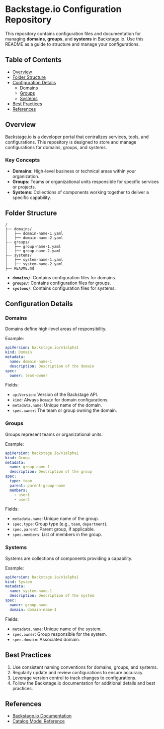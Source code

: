# Backstage.io Configuration Repository

This repository contains configuration files and documentation for managing **domains**, **groups**, and **systems** in Backstage.io. Use this README as a guide to structure and manage your configurations.

## Table of Contents

- [Overview](#overview)
- [Folder Structure](#folder-structure)
- [Configuration Details](#configuration-details)
  - [Domains](#domains)
  - [Groups](#groups)
  - [Systems](#systems)
- [Best Practices](#best-practices)
- [References](#references)

## Overview

Backstage.io is a developer portal that centralizes services, tools, and configurations. This repository is designed to store and manage configurations for domains, groups, and systems.

### Key Concepts

- **Domains**: High-level business or technical areas within your organization.
- **Groups**: Teams or organizational units responsible for specific services or projects.
- **Systems**: Collections of components working together to deliver a specific capability.

## Folder Structure

```plaintext
/
├── domains/
│   ├── domain-name-1.yaml
│   ├── domain-name-2.yaml
├── groups/
│   ├── group-name-1.yaml
│   ├── group-name-2.yaml
├── systems/
│   ├── system-name-1.yaml
│   ├── system-name-2.yaml
├── README.md
```

- **`domains/`**: Contains configuration files for domains.
- **`groups/`**: Contains configuration files for groups.
- **`systems/`**: Contains configuration files for systems.

## Configuration Details

### Domains

Domains define high-level areas of responsibility.

Example:
```yaml
apiVersion: backstage.io/v1alpha1
kind: Domain
metadata:
  name: domain-name-1
  description: Description of the domain
spec:
  owner: team-owner
```

Fields:
- `apiVersion`: Version of the Backstage API.
- `kind`: Always `Domain` for domain configurations.
- `metadata.name`: Unique name of the domain.
- `spec.owner`: The team or group owning the domain.

### Groups

Groups represent teams or organizational units.

Example:
```yaml
apiVersion: backstage.io/v1alpha1
kind: Group
metadata:
  name: group-name-1
  description: Description of the group
spec:
  type: team
  parent: parent-group-name
  members:
    - user1
    - user2
```

Fields:
- `metadata.name`: Unique name of the group.
- `spec.type`: Group type (e.g., `team`, `department`).
- `spec.parent`: Parent group, if applicable.
- `spec.members`: List of members in the group.

### Systems

Systems are collections of components providing a capability.

Example:
```yaml
apiVersion: backstage.io/v1alpha1
kind: System
metadata:
  name: system-name-1
  description: Description of the system
spec:
  owner: group-name
  domain: domain-name-1
```

Fields:
- `metadata.name`: Unique name of the system.
- `spec.owner`: Group responsible for the system.
- `spec.domain`: Associated domain.

## Best Practices

1. Use consistent naming conventions for domains, groups, and systems.
2. Regularly update and review configurations to ensure accuracy.
3. Leverage version control to track changes to configurations.
4. Follow the Backstage.io documentation for additional details and best practices.

## References

- [Backstage.io Documentation](https://backstage.io/docs)
- [Catalog Model Reference](https://backstage.io/docs/features/software-catalog/descriptor-format)
